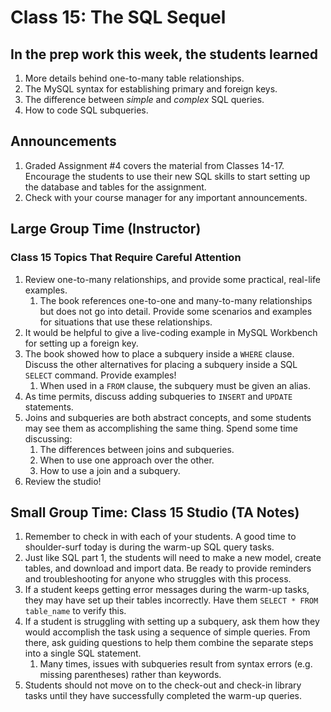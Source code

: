 # Class 15: The SQL Sequel

## In the prep work this week, the students learned

1. More details behind one-to-many table relationships.
1. The MySQL syntax for establishing primary and foreign keys.
1. The difference between *simple* and *complex* SQL queries.
1. How to code SQL subqueries.

## Announcements

1. Graded Assignment #4 covers the material from Classes 14-17. Encourage the students to use their new SQL skills to start setting up the database and tables for the assignment.
1. Check with your course manager for any important announcements.

## Large Group Time (Instructor)

### Class 15 Topics That Require Careful Attention

1. Review one-to-many relationships, and provide some practical, real-life examples.
    1. The book references one-to-one and many-to-many relationships but does not go into detail. Provide some scenarios and examples for situations that use these relationships.
1. It would be helpful to give a live-coding example in MySQL Workbench for setting up a foreign key.
1. The book showed how to place a subquery inside a ``WHERE`` clause. Discuss the other alternatives for placing a subquery inside a SQL ``SELECT`` command. Provide examples!
    1. When used in a ``FROM`` clause, the subquery must be given an alias.
1. As time permits, discuss adding subqueries to ``INSERT`` and ``UPDATE`` statements.
1. Joins and subqueries are both abstract concepts, and some students may see them as accomplishing the same thing. Spend some time discussing:
    1. The differences between joins and subqueries.
    1. When to use one approach over the other.
    1. How to use a join and a subquery.
1. Review the studio!

## Small Group Time: Class 15 Studio (TA Notes)

1. Remember to check in with each of your students. A good time to shoulder-surf today is during the warm-up SQL query tasks.
1. Just like SQL part 1, the students will need to make a new model, create tables, and download and import data. Be ready to provide reminders and troubleshooting for anyone who struggles with this process.
1. If a student keeps getting error messages during the warm-up tasks, they may have set up their tables incorrectly. Have them ``SELECT * FROM table_name`` to verify this.
1. If a student is struggling with setting up a subquery, ask them how they would accomplish the task using a sequence of simple queries. From there, ask guiding questions to help them combine the separate steps into a single SQL statement.
    1. Many times, issues with subqueries result from syntax errors (e.g. missing parentheses) rather than keywords.
1. Students should not move on to the check-out and check-in library tasks until they have successfully completed the warm-up queries.
